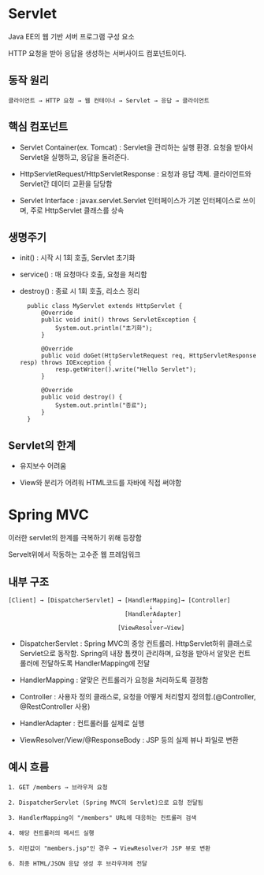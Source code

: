 # Servlet

Java EE의 웹 기반 서버 프로그램 구성 요소

HTTP 요청을 받아 응답을 생성하는 서버사이드 컴포넌트이다.

## 동작 원리

    클라이언트 → HTTP 요청 → 웹 컨테이너 → Servlet → 응답 → 클라이언트

## 핵심 컴포넌트

- Servlet Container(ex. Tomcat) : Servlet을 관리하는 실행 환경. 요청을 받아서 Servlet을 실행하고, 응답을 돌려준다.

- HttpServletRequest/HttpServletResponse : 요청과 응답 객체. 클라이언트와 Servlet간 데이터 교환을 담당함

- Servlet Interface : javax.servlet.Servlet 인터페이스가 기본 인터페이스로 쓰이며, 주로 HttpServlet 클래스를 상속

## 생명주기

- init() : 시작 시 1회 호출, Servlet 초기화

- service() : 매 요청마다 호출, 요청을 처리함

- destroy() : 종료 시 1회 호출, 리소스 정리

        public class MyServlet extends HttpServlet {
            @Override
            public void init() throws ServletException {
                System.out.println("초기화");
            }

            @Override
            public void doGet(HttpServletRequest req, HttpServletResponse resp) throws IOException {
                resp.getWriter().write("Hello Servlet");
            }

            @Override
            public void destroy() {
                System.out.println("종료");
            }
        }

## Servlet의 한계

- 유지보수 어려움

- View와 분리가 어려워 HTML코드를 자바에 직접 써야함

# Spring MVC

이러한 servlet의 한계를 극복하기 위해 등장함

Servelt위에서 작동하는 고수준 웹 프레임워크

## 내부 구조

    [Client] → [DispatcherServlet] → [HandlerMapping]→ [Controller]
                                            ↓
                                     [HandlerAdapter]
                                            ↓
                                   [ViewResolver→View]

- DispatcherServlet : Spring MVC의 중앙 컨트롤러. HttpServlet하위 클래스로 Servlet으로 동작함. Spring의 내장 톰캣이 관리하며, 요청을 받아서 알맞은 컨트롤러에 전달하도록 HandlerMapping에 전달

- HandlerMapping : 알맞은 컨트롤러가 요청을 처리하도록 결정함

- Controller : 사용자 정의 클래스로, 요청을 어떻게 처리할지 정의함.(@Controller, @RestController 사용)

- HandlerAdapter : 컨트롤러를 실제로 실행

- ViewResolver/View/@ResponseBody : JSP 등의 실제 뷰나 파일로 변환

## 예시 흐름

    1. GET /members → 브라우저 요청
    
    2. DispatcherServlet (Spring MVC의 Servlet)으로 요청 전달됨
    
    3. HandlerMapping이 "/members" URL에 대응하는 컨트롤러 검색
    
    4. 해당 컨트롤러의 메서드 실행
    
    5. 리턴값이 "members.jsp"인 경우 → ViewResolver가 JSP 뷰로 변환
    
    6. 최종 HTML/JSON 응답 생성 후 브라우저에 전달
